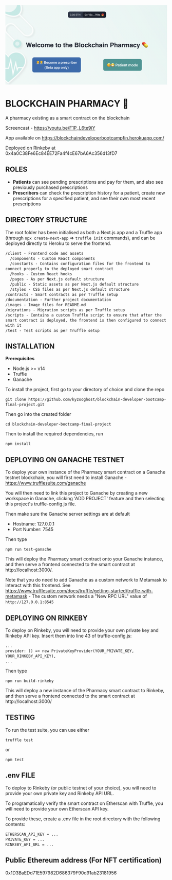 ![](https://raw.githubusercontent.com/kyzooghost/blockchain-developer-bootcamp-final-project/main/images/homepage.png)

# BLOCKCHAIN PHARMACY 💊

A pharmacy existing as a smart contract on the blockchain

Screencast - https://youtu.be/F1P_L6te9iY

App available on https://blockchaindeveloperbootcampfin.herokuapp.com/

Deployed on Rinkeby at 0x4a0C38Fe6Ec84EE72Fa4f4cE67bA6Ac356d13fD7

## ROLES
- **Patients** can see pending prescriptions and pay for them, and also see previously purchased prescriptions
- **Prescribers** can check the prescription history for a patient, create new prescriptions for a specified patient, and see their own most recent prescriptions


## DIRECTORY STRUCTURE

The root folder has been initialised as both a Next.js app and a Truffle app (through `npx create-next-app` => `truffle init` commands), and can be deployed directly to Heroku to serve the frontend.

```text
/client - Frontend code and assets
  /components - Custom React components
  /constants - Contains configuration files for the frontend to connect properly to the deployed smart contract
  /hooks - Custom React hooks
  /pages - As per Next.js default structure
  /public - Static assets as per Next.js default structure
  /styles - CSS files as per Next.js default structure
/contracts - Smart contracts as per Truffle setup
/documentation - Further project documentation
/images - Image files for README.md
/migrations - Migration scripts as per Truffle setup
/scripts - Contains a custom Truffle script to ensure that after the smart contract is deployed, the frontend is then configured to connect with it
/test - Test scripts as per Truffle setup
```

## INSTALLATION

**Prerequisites**
- Node.js >= v14
- Truffle
- Ganache

To install the project, first go to your directory of choice and clone the repo

    git clone https://github.com/kyzooghost/blockchain-developer-bootcamp-final-project.git

Then go into the created folder

    cd blockchain-developer-bootcamp-final-project

Then to install the required dependencies, run

    npm install

## DEPLOYING ON GANACHE TESTNET

To deploy your own instance of the Pharmacy smart contract on a Ganache testnet blockchain, you will first need to install Ganache - https://www.trufflesuite.com/ganache

You will then need to link this project to Ganache by creating a new workspace in Ganache, clicking 'ADD PROJECT' feature and then selecting this project's truffle-config.js file.

Then make sure the Ganache server settings are at default
- Hostname: 127.0.0.1
- Port Number: 7545

Then type

    npm run test-ganache

This will deploy the Pharmacy smart contract onto your Ganache instance, and then serve a frontend connected to the smart contract at http://localhost:3000/.

Note that you do need to add Ganache as a custom network to Metamask to interact with this frontend. See https://www.trufflesuite.com/docs/truffle/getting-started/truffle-with-metamask - The custom network needs a "New RPC URL" value of `http://127.0.0.1:8545`

## DEPLOYING ON RINKEBY

To deploy on Rinkeby, you will need to provide your own private key and Rinkeby API key. Insert them into line 43 of truffle-config.js:

    ...
    provider: () => new PrivateKeyProvider(YOUR_PRIVATE_KEY, YOUR_RINKEBY_API_KEY),
    ...

Then type

    npm run build-rinkeby

This will deploy a new instance of the Pharmacy smart contract to Rinkeby, and then serve a frontend connected to the smart contract at http://localhost:3000/

## TESTING

To run the test suite, you can use either

    truffle test

or

    npm test

## .env FILE

To deploy to Rinkeby (or public testnet of your choice), you will need to provide your own private key and Rinkeby API URL.

To programatically verify the smart contract on Etherscan with Truffle, you will need to provide your own Etherscan API key.

To provide these, create a .env file in the root directory with the following contents:

```text
ETHERSCAN_API_KEY = ...
PRIVATE_KEY = ...
RINKEBY_API_URL = ...
```

## Public Ethereum address (For NFT certification)

0x1D3BaEDd71E597982D686379F90d91ab23181956